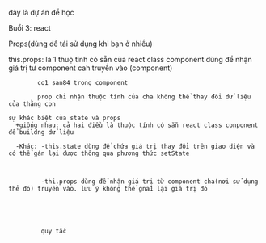 đây là dự án để học


Buổi 3: react

Props(dùng dể tái sử dụng khi bạn ở nhiều)


this.props: là 1 thuộ tính có sẵn của react class
            component dùng để nhận giá trị tư component cah truyền vào
            (component)

            co1 san84 trong component

            prop chỉ nhận thuộc tính của cha không thể thay đổi dử liệu của thằng con

    sự khác biệt của state và props
      +giống nhau: cả hai điều là thuộc tính có sẵn react class conponent để buildng dử liệu 

      -Khác: -this.state dùng để chứa giá trị thay đổi trên giao diện và có thể gán lại được thông qua phương thức setState


      
             -thi.props dùng để nhận giá trị từ component cha(nơi sử dụng thẻ đó) truyền vào. lưu ý không thể gna1 lại giá trị đó      





             quy tắc  